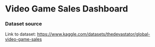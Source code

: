 # **Video Game Sales Dashboard**

### **Dataset source**

Link to dataset: https://www.kaggle.com/datasets/thedevastator/global-video-game-sales

